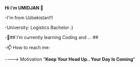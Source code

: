 **Hi i'm UMIDJAN 👋** 

-I'm from Uzbekistan!!!

-University: Logistics Bachelor :)

-🌱## I’m currently learning Coding and ... ##

-📫 How to reach me:

----> Motivation "**Keep Your Head Up.. Your Day Is Coming**"
